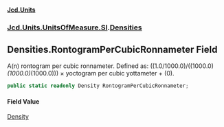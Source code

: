 #### [Jcd.Units](index.md 'index')
### [Jcd.Units.UnitsOfMeasure.SI](Jcd.Units.UnitsOfMeasure.SI.md 'Jcd.Units.UnitsOfMeasure.SI').[Densities](Densities.md 'Jcd.Units.UnitsOfMeasure.SI.Densities')

## Densities.RontogramPerCubicRonnameter Field

A(n) rontogram per cubic ronnameter. Defined as: ((1.0/1000.0)/((1000.0)*(1000.0)*(1000.0))) × yoctogram per cubic yottameter + (0).

```csharp
public static readonly Density RontogramPerCubicRonnameter;
```

#### Field Value
[Density](Density.md 'Jcd.Units.UnitTypes.Density')